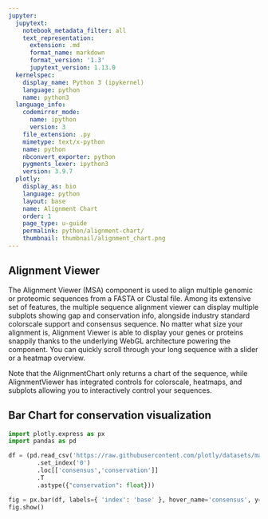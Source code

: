 ```yaml
---
jupyter:
  jupytext:
    notebook_metadata_filter: all
    text_representation:
      extension: .md
      format_name: markdown
      format_version: '1.3'
      jupytext_version: 1.13.0
  kernelspec:
    display_name: Python 3 (ipykernel)
    language: python
    name: python3
  language_info:
    codemirror_mode:
      name: ipython
      version: 3
    file_extension: .py
    mimetype: text/x-python
    name: python
    nbconvert_exporter: python
    pygments_lexer: ipython3
    version: 3.9.7
  plotly:
    display_as: bio
    language: python
    layout: base
    name: Alignment Chart
    order: 1
    page_type: u-guide
    permalink: python/alignment-chart/
    thumbnail: thumbnail/alignment_chart.png
---
```


## Alignment Viewer

The Alignment Viewer (MSA) component is used to align multiple genomic or proteomic sequences from a FASTA or Clustal file. Among its extensive set of features, the multiple sequence alignment viewer can display multiple subplots showing gap and conservation info, alongside industry standard colorscale support and consensus sequence. No matter what size your alignment is, Alignment Viewer is able to display your genes or proteins snappily thanks to the underlying WebGL architecture powering the component. You can quickly scroll through your long sequence with a slider or a heatmap overview.

Note that the AlignmentChart only returns a chart of the sequence, while AlignmentViewer has integrated controls for colorscale, heatmaps, and subplots allowing you to interactively control your sequences.

## Bar Chart for conservation visualization

```python
import plotly.express as px
import pandas as pd

df = (pd.read_csv('https://raw.githubusercontent.com/plotly/datasets/master/Dash_Bio/Genetic/gene_conservation.csv')
        .set_index('0')
        .loc[['consensus','conservation']]
        .T
        .astype({"conservation": float}))

fig = px.bar(df, labels={ 'index': 'base' }, hover_name='consensus', y='conservation')
fig.show()
```
<div>                        <script type="text/javascript">window.PlotlyConfig = {MathJaxConfig: 'local'};</script>
        <script charset="utf-8" src="https://cdn.plot.ly/plotly-3.1.0.min.js" integrity="sha256-Ei4740bWZhaUTQuD6q9yQlgVCMPBz6CZWhevDYPv93A=" crossorigin="anonymous"></script>                <div id="plotly-div-1" class="plotly-graph-div" style="height:100%; width:100%;"></div>            <script type="text/javascript">                window.PLOTLYENV=window.PLOTLYENV || {};                                if (document.getElementById("plotly-div-1")) {                    Plotly.newPlot(                        "plotly-div-1",                        [{"hovertemplate":"\u003cb\u003e%{hovertext}\u003c\u002fb\u003e\u003cbr\u003e\u003cbr\u003ebase=%{x}\u003cbr\u003econservation=%{y}\u003cextra\u003e\u003c\u002fextra\u003e","hovertext":["M","E","E","S","Q","S","D","L","S","I","E","P","P","L","S","Q","E","T","F","S","D","L","W","K","L","L","P","E","N","N","V","L","S","P","E","L","S","P","A","V","D","D","L","L","L","S","P","D","D","V","A","Q","W","L","E","E","P","P","D","A","P","E","A","P","A","P","S","P","A","A","A","P","P","A","P","A","P","A","A","P","T","P","A","A","P","A","S","A","P","P","S","P","S","S","S","S","V","P","S","Q","K","T","Y","G","G","S","Y","G","F","T","L","G","F","L","H","S","G","T","S","K","S","V","T","C","T","Y","S","P","D","L","N","K","C","F","V","Q","L","A","K","T","S","P","V","Q","P","W","V","D","S","T","P","P","P","G","S","R","V","R","A","M","A","I","Y","K","Q","R","Q","H","M","T","E","V","R","R","R","C","P","H","H","E","R","C","S","D","S","D","G","L","A","P","P","Q","H","L","I","E","V","E","L","N","L","R","N","E","Y","R","D","D","R","N","T","F","R","H","S","V","V","V","P","Y","E","P","T","E","V","G","S","N","C","T","T","I","H","Y","N","Y","M","C","N","S","S","R","M","G","G","M","N","R","R","L","I","L","T","I","I","T","L","E","D","G","S","G","N","L","L","G","R","N","S","F","E","V","R","A","C","R","C","P","G","R","D","R","R","T","E","E","E","N","K","R","K","K","G","P","P","S","P","P","L","P","S","G","S","T","K","R","A","L","P","T","N","T","S","K","S","P","K","P","K","K","K","P","L","D","G","E","Y","F","T","L","Q","I","R","G","R","E","E","F","E","M","F","R","E","L","N","E","A","L","E","L","K","E","A","Q","A","G","K","G","S","S","G","S","R","S","K","S","S","H","S","K","S","K","K","G","K","S","T","S","K","K","K","K","F","M","F","K","T","E","G","P","D","S","D","D","S","D"],"legendgroup":"","marker":{"color":"#636efa","pattern":{"shape":""}},"name":"","orientation":"v","showlegend":false,"textposition":"auto","x":["1","2","3","4","5","6","7","8","9","10","11","12","13","14","15","16","17","18","19","20","21","22","23","24","25","26","27","28","29","30","31","32","33","34","35","36","37","38","39","40","41","42","43","44","45","46","47","48","49","50","51","52","53","54","55","56","57","58","59","60","61","62","63","64","65","66","67","68","69","70","71","72","73","74","75","76","77","78","79","80","81","82","83","84","85","86","87","88","89","90","91","92","93","94","95","96","97","98","99","100","101","102","103","104","105","106","107","108","109","110","111","112","113","114","115","116","117","118","119","120","121","122","123","124","125","126","127","128","129","130","131","132","133","134","135","136","137","138","139","140","141","142","143","144","145","146","147","148","149","150","151","152","153","154","155","156","157","158","159","160","161","162","163","164","165","166","167","168","169","170","171","172","173","174","175","176","177","178","179","180","181","182","183","184","185","186","187","188","189","190","191","192","193","194","195","196","197","198","199","200","201","202","203","204","205","206","207","208","209","210","211","212","213","214","215","216","217","218","219","220","221","222","223","224","225","226","227","228","229","230","231","232","233","234","235","236","237","238","239","240","241","242","243","244","245","246","247","248","249","250","251","252","253","254","255","256","257","258","259","260","261","262","263","264","265","266","267","268","269","270","271","272","273","274","275","276","277","278","279","280","281","282","283","284","285","286","287","288","289","290","291","292","293","294","295","296","297","298","299","300","301","302","303","304","305","306","307","308","309","310","311","312","313","314","315","316","317","318","319","320","321","322","323","324","325","326","327","328","329","330","331","332","333","334","335","336","337","338","339","340","341","342","343","344","345","346","347","348","349","350","351","352","353","354","355","356","357","358","359","360","361","362","363","364","365","366","367","368","369","370","371","372","373","374","375","376","377","378","379","380","381","382","383","384","385","386","387","388","389","390","391","392","393","394","395","396"],"xaxis":"x","y":{"dtype":"f8","bdata":"d6G5TiMt7T+70FynkZbmP7vQXKeRluY\u002fopdRLLe01D+JXkax3NLiP+fG9IQlHt4\u002f1QloImx42D8AAAAAAADgP86N6QlLPNw\u002fopdRLLe01D+JXkax3NLiPwAAAAAAAOA\u002fiV5GsdzS4j+JXkax3NLiP4leRrHc0uI\u002fFvvL7snD4z+JXkax3NLiPxb7y+7Jw+M\u002fiV5GsdzS4j8W+8vuycPjP42chT3t8OA\u002fFvvL7snD4z+JXkax3NLiP+5Cc51GWto\u002fu9Bcp5GW5j8W+8vuycPjP6KXUSy3tOQ\u002fAAAAAAAA4D8ZOQt72uHhP42chT3t8OA\u002fu9Bcp5GW1j+JXkax3NLiPwAAAAAAAOA\u002fiV5GsdzS0j+JXkax3NLSP6KXUSy3tNQ\u002fAAAAAAAA4D\u002fuQnOdRlrKP6KXUSy3tNQ\u002fiV5GsdzS0j\u002fOjekJSzzcP+5Cc51GWto\u002fjZyFPe3w4D+70FynkZbWP7vQXKeRltY\u002fiV5GsdzS0j8gtYmT+x3OP6KXUSy3tNQ\u002fcCU7NgLx0D\u002fuQnOdRlrKP+5Cc51GWso\u002fcCU7NgLx0D+70FynkZbWP7vQXKeRltY\u002fcCU7NgLx0D+il1Est7TUPyC1iZP7Hc4\u002fu9Bcp5GW1j8gtYmT+x3OP4leRrHc0tI\u002f7kJznUZayj+70FynkZbGP3AlOzYC8dA\u002fzo3pCUs83D+JXkax3NLSP3AlOzYC8dA\u002fiV5GsdzS0j9wJTs2AvHQP+5Cc51GWto\u002f1QloImx42D9wJTs2AvHQP9UJaCJseNg\u002fcCU7NgLx0D9wJTs2AvHQP4leRrHc0tI\u002fcCU7NgLx0D+70FynkZbWP9UJaCJseNg\u002fiV5GsdzS0j+70FynkZbWP4leRrHc0tI\u002fu9Bcp5GW1j8gtYmT+x3OP4leRrHc0tI\u002fopdRLLe01D+JXkax3NLSP3AlOzYC8dA\u002fILWJk\u002fsdzj8gtYmT+x3OP3AlOzYC8dA\u002fcCU7NgLx0D+il1Est7TUP+5Cc51GWso\u002fu9Bcp5GW1j9wJTs2AvHQP3AlOzYC8dA\u002fcCU7NgLx0D8gtYmT+x3OP7vQXKeRltY\u002f7kJznUZayj\u002fuQnOdRlrKPyC1iZP7Hc4\u002fILWJk\u002fsdzj+70FynkZbGP4leRrHc0tI\u002fILWJk\u002fsdzj\u002fuQnOdRlrKPyC1iZP7Hc4\u002fILWJk\u002fsdzj\u002fuQnOdRlrKP6KXUSy3tNQ\u002f7kJznUZayj\u002fuQnOdRlrKP3AlOzYC8dA\u002f7kJznUZayj9wJTs2AvHQP+5Cc51GWso\u002fiV5GsdzS0j+JXkax3NLSP3AlOzYC8dA\u002fiV5GsdzS0j+il1Est7TUP4leRrHc0tI\u002f7kJznUZayj8gtYmT+x3OP+5Cc51GWso\u002fopdRLLe01D8gtYmT+x3OP4leRrHc0sI\u002fiV5GsdzS0j\u002fuQnOdRlrKP3AlOzYC8dA\u002f7kJznUZayj\u002fuQnOdRlrKP3AlOzYC8dA\u002fopdRLLe01D+il1Est7TUPyC1iZP7Hc4\u002fcCU7NgLx0D\u002fuQnOdRlrKP+5Cc51GWso\u002fu9Bcp5GW1j9wJTs2AvHQP+5Cc51GWso\u002fILWJk\u002fsdzj\u002fuQnOdRlrKP7vQXKeRltY\u002f7kJznUZayj8gtYmT+x3OPyC1iZP7Hc4\u002fu9Bcp5GW1j8gtYmT+x3OP+5Cc51GWso\u002f7kJznUZayj\u002fuQnOdRlrKP7vQXKeRltY\u002fu9Bcp5GW1j9wJTs2AvHQP6KXUSy3tNQ\u002f7kJznUZayj\u002fuQnOdRlrKP+5Cc51GWso\u002f7kJznUZayj\u002fuQnOdRlrKP4leRrHc0tI\u002fILWJk\u002fsdzj9wJTs2AvHQP+5Cc51GWso\u002fu9Bcp5GWxj8gtYmT+x3OP3AlOzYC8dA\u002fILWJk\u002fsdzj8gtYmT+x3OP4leRrHc0tI\u002fiV5GsdzS0j8gtYmT+x3OP3AlOzYC8dA\u002fILWJk\u002fsdzj8gtYmT+x3OPyC1iZP7Hc4\u002fILWJk\u002fsdzj+70FynkZbGP4leRrHc0tI\u002fiV5GsdzS0j8gtYmT+x3OPyC1iZP7Hc4\u002fILWJk\u002fsdzj+il1Est7TUP3AlOzYC8dA\u002fILWJk\u002fsdzj9wJTs2AvHQPyC1iZP7Hc4\u002f7kJznUZayj+70FynkZbWP3AlOzYC8dA\u002fILWJk\u002fsdzj8gtYmT+x3OP3AlOzYC8dA\u002f7kJznUZayj\u002fuQnOdRlrKP3AlOzYC8dA\u002fopdRLLe01D\u002fuQnOdRlrKP+5Cc51GWso\u002f7kJznUZayj+JXkax3NLCP+5Cc51GWso\u002f7kJznUZayj+70FynkZbGP3AlOzYC8dA\u002fILWJk\u002fsdzj\u002fuQnOdRlrKPyC1iZP7Hc4\u002f7kJznUZayj+70FynkZbWP4leRrHc0tI\u002f7kJznUZayj+JXkax3NLSPyC1iZP7Hc4\u002fILWJk\u002fsdzj+70FynkZbWPyC1iZP7Hc4\u002f7kJznUZayj+JXkax3NLSPyC1iZP7Hc4\u002fiV5GsdzS0j8gtYmT+x3OP+5Cc51GWso\u002f7kJznUZayj\u002fuQnOdRlrKP4leRrHc0tI\u002fcCU7NgLx0D\u002fuQnOdRlrKP4leRrHc0tI\u002fILWJk\u002fsdzj\u002fuQnOdRlrKP3AlOzYC8dA\u002fcCU7NgLx0D8gtYmT+x3OP+5Cc51GWso\u002f7kJznUZayj8gtYmT+x3OPyC1iZP7Hc4\u002fILWJk\u002fsdzj8gtYmT+x3OPyC1iZP7Hc4\u002f7kJznUZayj+70FynkZbWP4leRrHc0tI\u002fILWJk\u002fsdzj8gtYmT+x3OP3AlOzYC8dA\u002fILWJk\u002fsdzj8gtYmT+x3OPyC1iZP7Hc4\u002fILWJk\u002fsdzj+il1Est7TUPyC1iZP7Hc4\u002fILWJk\u002fsdzj\u002fuQnOdRlrKPyC1iZP7Hc4\u002f7kJznUZayj\u002fuQnOdRlrKP+5Cc51GWso\u002f7kJznUZayj\u002fuQnOdRlrKP3AlOzYC8dA\u002f7kJznUZayj8gtYmT+x3OP+5Cc51GWso\u002fILWJk\u002fsdzj+JXkax3NLSP6KXUSy3tNQ\u002fiV5GsdzSwj+JXkax3NLSP3AlOzYC8dA\u002f7kJznUZayj8gtYmT+x3OPyC1iZP7Hc4\u002fopdRLLe01D\u002fuQnOdRlrKP+5Cc51GWso\u002f1QloImx42D9wJTs2AvHQP7vQXKeRltY\u002fiV5GsdzS0j+JXkax3NLSP+5Cc51GWso\u002fu9Bcp5GWxj\u002fuQnOdRlrKP6KXUSy3tNQ\u002fILWJk\u002fsdzj\u002fuQnOdRlrKPyC1iZP7Hc4\u002fiV5GsdzS0j\u002fuQnOdRlrKP7vQXKeRlsY\u002f7kJznUZayj\u002fuQnOdRlrKP3AlOzYC8dA\u002fu9Bcp5GWxj+70FynkZbGP3AlOzYC8dA\u002fILWJk\u002fsdzj+il1Est7TUP3AlOzYC8dA\u002fcCU7NgLx0D9wJTs2AvHQP6KXUSy3tNQ\u002fu9Bcp5GWxj+70FynkZbGP+5Cc51GWso\u002fu9Bcp5GW1j\u002fuQnOdRlrKP+5Cc51GWso\u002fopdRLLe01D+70FynkZbGP+5Cc51GWso\u002f7kJznUZa2j+il1Est7TUPyC1iZP7Hc4\u002fu9Bcp5GWxj\u002fVCWgibHjYP3AlOzYC8dA\u002f7kJznUZayj+il1Est7TUP+5Cc51GWso\u002fiV5GsdzS0j8gtYmT+x3OPyC1iZP7Hc4\u002fILWJk\u002fsdzj8gtYmT+x3OP+5Cc51GWto\u002fILWJk\u002fsdzj\u002fVCWgibHjYP9UJaCJseNg\u002f7kJznUZayj\u002fuQnOdRlrKP3AlOzYC8dA\u002fcCU7NgLx0D\u002fuQnOdRlrKP+5Cc51GWso\u002fcCU7NgLx0D9wJTs2AvHQPyC1iZP7Hc4\u002fiV5GsdzS0j9wJTs2AvHQP6KXUSy3tNQ\u002fiV5GsdzS0j8gtYmT+x3OP4leRrHc0tI\u002f7kJznUZayj+il1Est7TUP+5Cc51GWso\u002f7kJznUZayj\u002fuQnOdRlrKP3AlOzYC8dA\u002f7kJznUZayj+70FynkZbGP6KXUSy3tNQ\u002f7kJznUZayj8gtYmT+x3OP+5Cc51GWso\u002fILWJk\u002fsdzj8gtYmT+x3OP6KXUSy3tNQ\u002fILWJk\u002fsdzj8gtYmT+x3OP+5Cc51GWso\u002f1QloImx42D+il1Est7TUPyC1iZP7Hc4\u002fcCU7NgLx0D\u002fuQnOdRlrKPyC1iZP7Hc4\u002fopdRLLe01D\u002fuQnOdRlrKP+5Cc51GWso\u002fILWJk\u002fsdzj+70FynkZbGPyC1iZP7Hc4\u002fILWJk\u002fsdzj\u002fuQnOdRlrKP+5Cc51GWso\u002fu9Bcp5GWxj\u002fuQnOdRlrKP7vQXKeRlsY\u002f7kJznUZayj\u002fuQnOdRlrKP+5Cc51GWso\u002fopdRLLe01D\u002fuQnOdRlrKP+5Cc51GWso\u002fkpGzsKcdrj+SkbOwpx2uP5KRs7CnHa4\u002f"},"yaxis":"y","type":"bar"}],                        {"template":{"data":{"histogram2dcontour":[{"type":"histogram2dcontour","colorbar":{"outlinewidth":0,"ticks":""},"colorscale":[[0.0,"#0d0887"],[0.1111111111111111,"#46039f"],[0.2222222222222222,"#7201a8"],[0.3333333333333333,"#9c179e"],[0.4444444444444444,"#bd3786"],[0.5555555555555556,"#d8576b"],[0.6666666666666666,"#ed7953"],[0.7777777777777778,"#fb9f3a"],[0.8888888888888888,"#fdca26"],[1.0,"#f0f921"]]}],"choropleth":[{"type":"choropleth","colorbar":{"outlinewidth":0,"ticks":""}}],"histogram2d":[{"type":"histogram2d","colorbar":{"outlinewidth":0,"ticks":""},"colorscale":[[0.0,"#0d0887"],[0.1111111111111111,"#46039f"],[0.2222222222222222,"#7201a8"],[0.3333333333333333,"#9c179e"],[0.4444444444444444,"#bd3786"],[0.5555555555555556,"#d8576b"],[0.6666666666666666,"#ed7953"],[0.7777777777777778,"#fb9f3a"],[0.8888888888888888,"#fdca26"],[1.0,"#f0f921"]]}],"heatmap":[{"type":"heatmap","colorbar":{"outlinewidth":0,"ticks":""},"colorscale":[[0.0,"#0d0887"],[0.1111111111111111,"#46039f"],[0.2222222222222222,"#7201a8"],[0.3333333333333333,"#9c179e"],[0.4444444444444444,"#bd3786"],[0.5555555555555556,"#d8576b"],[0.6666666666666666,"#ed7953"],[0.7777777777777778,"#fb9f3a"],[0.8888888888888888,"#fdca26"],[1.0,"#f0f921"]]}],"contourcarpet":[{"type":"contourcarpet","colorbar":{"outlinewidth":0,"ticks":""}}],"contour":[{"type":"contour","colorbar":{"outlinewidth":0,"ticks":""},"colorscale":[[0.0,"#0d0887"],[0.1111111111111111,"#46039f"],[0.2222222222222222,"#7201a8"],[0.3333333333333333,"#9c179e"],[0.4444444444444444,"#bd3786"],[0.5555555555555556,"#d8576b"],[0.6666666666666666,"#ed7953"],[0.7777777777777778,"#fb9f3a"],[0.8888888888888888,"#fdca26"],[1.0,"#f0f921"]]}],"surface":[{"type":"surface","colorbar":{"outlinewidth":0,"ticks":""},"colorscale":[[0.0,"#0d0887"],[0.1111111111111111,"#46039f"],[0.2222222222222222,"#7201a8"],[0.3333333333333333,"#9c179e"],[0.4444444444444444,"#bd3786"],[0.5555555555555556,"#d8576b"],[0.6666666666666666,"#ed7953"],[0.7777777777777778,"#fb9f3a"],[0.8888888888888888,"#fdca26"],[1.0,"#f0f921"]]}],"mesh3d":[{"type":"mesh3d","colorbar":{"outlinewidth":0,"ticks":""}}],"scatter":[{"fillpattern":{"fillmode":"overlay","size":10,"solidity":0.2},"type":"scatter"}],"parcoords":[{"type":"parcoords","line":{"colorbar":{"outlinewidth":0,"ticks":""}}}],"scatterpolargl":[{"type":"scatterpolargl","marker":{"colorbar":{"outlinewidth":0,"ticks":""}}}],"bar":[{"error_x":{"color":"#2a3f5f"},"error_y":{"color":"#2a3f5f"},"marker":{"line":{"color":"#E5ECF6","width":0.5},"pattern":{"fillmode":"overlay","size":10,"solidity":0.2}},"type":"bar"}],"scattergeo":[{"type":"scattergeo","marker":{"colorbar":{"outlinewidth":0,"ticks":""}}}],"scatterpolar":[{"type":"scatterpolar","marker":{"colorbar":{"outlinewidth":0,"ticks":""}}}],"histogram":[{"marker":{"pattern":{"fillmode":"overlay","size":10,"solidity":0.2}},"type":"histogram"}],"scattergl":[{"type":"scattergl","marker":{"colorbar":{"outlinewidth":0,"ticks":""}}}],"scatter3d":[{"type":"scatter3d","line":{"colorbar":{"outlinewidth":0,"ticks":""}},"marker":{"colorbar":{"outlinewidth":0,"ticks":""}}}],"scattermap":[{"type":"scattermap","marker":{"colorbar":{"outlinewidth":0,"ticks":""}}}],"scattermapbox":[{"type":"scattermapbox","marker":{"colorbar":{"outlinewidth":0,"ticks":""}}}],"scatterternary":[{"type":"scatterternary","marker":{"colorbar":{"outlinewidth":0,"ticks":""}}}],"scattercarpet":[{"type":"scattercarpet","marker":{"colorbar":{"outlinewidth":0,"ticks":""}}}],"carpet":[{"aaxis":{"endlinecolor":"#2a3f5f","gridcolor":"white","linecolor":"white","minorgridcolor":"white","startlinecolor":"#2a3f5f"},"baxis":{"endlinecolor":"#2a3f5f","gridcolor":"white","linecolor":"white","minorgridcolor":"white","startlinecolor":"#2a3f5f"},"type":"carpet"}],"table":[{"cells":{"fill":{"color":"#EBF0F8"},"line":{"color":"white"}},"header":{"fill":{"color":"#C8D4E3"},"line":{"color":"white"}},"type":"table"}],"barpolar":[{"marker":{"line":{"color":"#E5ECF6","width":0.5},"pattern":{"fillmode":"overlay","size":10,"solidity":0.2}},"type":"barpolar"}],"pie":[{"automargin":true,"type":"pie"}]},"layout":{"autotypenumbers":"strict","colorway":["#636efa","#EF553B","#00cc96","#ab63fa","#FFA15A","#19d3f3","#FF6692","#B6E880","#FF97FF","#FECB52"],"font":{"color":"#2a3f5f"},"hovermode":"closest","hoverlabel":{"align":"left"},"paper_bgcolor":"white","plot_bgcolor":"#E5ECF6","polar":{"bgcolor":"#E5ECF6","angularaxis":{"gridcolor":"white","linecolor":"white","ticks":""},"radialaxis":{"gridcolor":"white","linecolor":"white","ticks":""}},"ternary":{"bgcolor":"#E5ECF6","aaxis":{"gridcolor":"white","linecolor":"white","ticks":""},"baxis":{"gridcolor":"white","linecolor":"white","ticks":""},"caxis":{"gridcolor":"white","linecolor":"white","ticks":""}},"coloraxis":{"colorbar":{"outlinewidth":0,"ticks":""}},"colorscale":{"sequential":[[0.0,"#0d0887"],[0.1111111111111111,"#46039f"],[0.2222222222222222,"#7201a8"],[0.3333333333333333,"#9c179e"],[0.4444444444444444,"#bd3786"],[0.5555555555555556,"#d8576b"],[0.6666666666666666,"#ed7953"],[0.7777777777777778,"#fb9f3a"],[0.8888888888888888,"#fdca26"],[1.0,"#f0f921"]],"sequentialminus":[[0.0,"#0d0887"],[0.1111111111111111,"#46039f"],[0.2222222222222222,"#7201a8"],[0.3333333333333333,"#9c179e"],[0.4444444444444444,"#bd3786"],[0.5555555555555556,"#d8576b"],[0.6666666666666666,"#ed7953"],[0.7777777777777778,"#fb9f3a"],[0.8888888888888888,"#fdca26"],[1.0,"#f0f921"]],"diverging":[[0,"#8e0152"],[0.1,"#c51b7d"],[0.2,"#de77ae"],[0.3,"#f1b6da"],[0.4,"#fde0ef"],[0.5,"#f7f7f7"],[0.6,"#e6f5d0"],[0.7,"#b8e186"],[0.8,"#7fbc41"],[0.9,"#4d9221"],[1,"#276419"]]},"xaxis":{"gridcolor":"white","linecolor":"white","ticks":"","title":{"standoff":15},"zerolinecolor":"white","automargin":true,"zerolinewidth":2},"yaxis":{"gridcolor":"white","linecolor":"white","ticks":"","title":{"standoff":15},"zerolinecolor":"white","automargin":true,"zerolinewidth":2},"scene":{"xaxis":{"backgroundcolor":"#E5ECF6","gridcolor":"white","linecolor":"white","showbackground":true,"ticks":"","zerolinecolor":"white","gridwidth":2},"yaxis":{"backgroundcolor":"#E5ECF6","gridcolor":"white","linecolor":"white","showbackground":true,"ticks":"","zerolinecolor":"white","gridwidth":2},"zaxis":{"backgroundcolor":"#E5ECF6","gridcolor":"white","linecolor":"white","showbackground":true,"ticks":"","zerolinecolor":"white","gridwidth":2}},"shapedefaults":{"line":{"color":"#2a3f5f"}},"annotationdefaults":{"arrowcolor":"#2a3f5f","arrowhead":0,"arrowwidth":1},"geo":{"bgcolor":"white","landcolor":"#E5ECF6","subunitcolor":"white","showland":true,"showlakes":true,"lakecolor":"white"},"title":{"x":0.05},"mapbox":{"style":"light"}}},"xaxis":{"anchor":"y","domain":[0.0,1.0],"title":{"text":"base"}},"yaxis":{"anchor":"x","domain":[0.0,1.0],"title":{"text":"conservation"}},"legend":{"tracegroupgap":0},"margin":{"t":60},"barmode":"relative"},                        {"responsive": true}                    )                };            </script>        </div>

## Alignment Chart in dash_bio

```python hide_code=true
from IPython.display import IFrame
snippet_url = 'https://python-docs-dash-snippets.herokuapp.com/python-docs-dash-snippets/'
IFrame(snippet_url + 'bio-alignmentchart', width='100%', height=1200)
```
